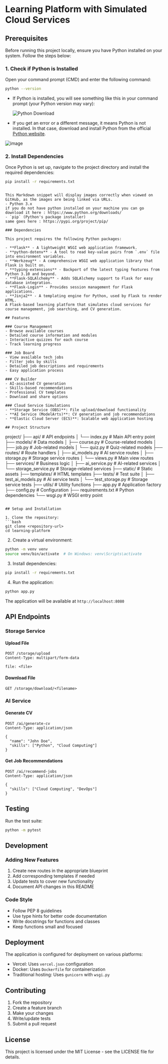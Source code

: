 
# Learning Platform with Simulated Cloud Services

## Prerequisites

Before running this project locally, ensure you have Python installed on your system. Follow the steps below:

### 1. Check if Python is Installed

Open your command prompt (CMD) and enter the following command:

```bash
python --version
```

- If Python is installed, you will see something like this in your command prompt (your Python version may vary):

  ![Python Download](https://github.com/user-attachments/assets/832a8ee0-24ba-4c46-a296-be21912a5f3e)

- If you get an error or a different message, it means Python is not installed. In that case, download and install Python from the official [Python website](https://www.python.org/downloads/).

 ![image](https://github.com/user-attachments/assets/67291d31-10b4-4e4e-9027-1a3d3bb57259)

### 2. Install Dependencies

Once Python is set up, navigate to the project directory and install the required dependencies:

```bash
pip install -r requirements.txt
```
```

This Markdown snippet will display images correctly when viewed on GitHub, as the images are being linked via URLs.
- Python 3.x
if you do not have python installed on your machine you can go download it here : https://www.python.org/downloads/
- `pip` (Python's package installer)
same goes here : https://pypi.org/project/pip/

### Dependencies

This project requires the following Python packages:

- **Flask** - A lightweight WSGI web application framework.
- **python-dotenv** - A tool to read key-value pairs from `.env` file into environment variables.
- **Werkzeug** - A comprehensive WSGI web application library that Flask is built on.
- **typing-extensions** - Backport of the latest typing features from Python 3.10 and beyond.
- **Flask-SQLAlchemy** - Adds SQLAlchemy support to Flask for easy database integration.
- **Flask-Login** - Provides session management for Flask applications.
- **Jinja2** - A templating engine for Python, used by Flask to render HTML.
A Flask-based learning platform that simulates cloud services for course management, job searching, and CV generation.

## Features

### Course Management
- Browse available courses
- Detailed course information and modules
- Interactive quizzes for each course
- Track learning progress

### Job Board
- View available tech jobs
- Filter jobs by skills
- Detailed job descriptions and requirements
- Easy application process

### CV Builder
- AI-assisted CV generation
- Skills-based recommendations
- Professional CV templates
- Download and share options

### Cloud Service Simulations
- **Storage Service (OBS)**: File upload/download functionality
- **AI Service (ModelArts)**: CV generation and job recommendations
- **Elastic Cloud Server (ECS)**: Scalable web application hosting

## Project Structure

```
project/
├── api/                    # API endpoints
│   └── index.py           # Main API entry point
├── models/                 # Data models
│   ├── course.py          # Course-related models
│   ├── job.py             # Job-related models
│   └── quiz.py            # Quiz-related models
├── routes/                 # Route handlers
│   ├── ai_models.py       # AI service routes
│   ├── storage.py         # Storage service routes
│   └── views.py           # Main view routes
├── services/              # Business logic
│   ├── ai_service.py      # AI-related services
│   └── storage_service.py # Storage-related services
├── static/                # Static assets
├── templates/             # HTML templates
├── tests/                 # Test suite
│   ├── test_ai_models.py  # AI service tests
│   └── test_storage.py    # Storage service tests
├── utils/                 # Utility functions
├── app.py                 # Application factory
├── config.py             # Configuration
├── requirements.txt      # Python dependencies
└── wsgi.py              # WSGI entry point
```

## Setup and Installation

1. Clone the repository:
```bash
git clone <repository-url>
cd learning-platform
```

2. Create a virtual environment:
```bash
python -m venv venv
source venv/bin/activate  # On Windows: venv\Scripts\activate
```

3. Install dependencies:
```bash
pip install -r requirements.txt
```

4. Run the application:
```bash
python app.py
```

The application will be available at `http://localhost:8080`

## API Endpoints

### Storage Service

#### Upload File
```http
POST /storage/upload
Content-Type: multipart/form-data

file: <file>
```

#### Download File
```http
GET /storage/download/<filename>
```

### AI Service

#### Generate CV
```http
POST /ai/generate-cv
Content-Type: application/json

{
  "name": "John Doe",
  "skills": ["Python", "Cloud Computing"]
}
```

#### Get Job Recommendations
```http
POST /ai/recommend-jobs
Content-Type: application/json

{
  "skills": ["Cloud Computing", "DevOps"]
}
```

## Testing

Run the test suite:
```bash
python -m pytest
```

## Development

### Adding New Features

1. Create new routes in the appropriate blueprint
2. Add corresponding templates if needed
3. Update tests to cover new functionality
4. Document API changes in this README

### Code Style

- Follow PEP 8 guidelines
- Use type hints for better code documentation
- Write docstrings for functions and classes
- Keep functions small and focused

## Deployment

The application is configured for deployment on various platforms:

- Vercel: Uses `vercel.json` configuration
- Docker: Uses `Dockerfile` for containerization
- Traditional hosting: Uses `gunicorn` with `wsgi.py`

## Contributing

1. Fork the repository
2. Create a feature branch
3. Make your changes
4. Write/update tests
5. Submit a pull request

## License

This project is licensed under the MIT License - see the LICENSE file for details.
